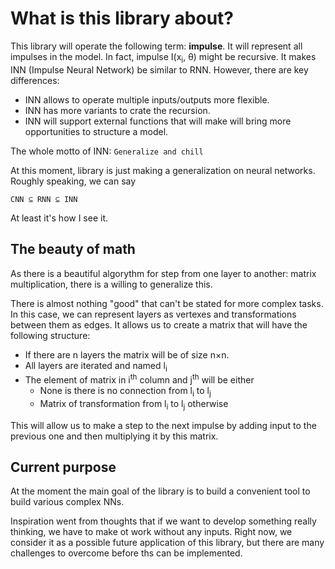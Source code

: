 # What is this library about?

This library will operate the following term: **impulse**. It will represent all impulses in the model. In fact, impulse I(x<sub>i</sub>, θ) might be recursive. It makes INN (Impulse Neural Network) be similar to RNN. However, there are key differences:

* INN allows to operate multiple inputs/outputs more flexible.
* INN has more variants to crate the recursion.
* INN will support external functions that will make will bring more opportunities to structure a model.

The whole motto of INN: `Generalize and chill`

At this moment, library is just making a generalization on neural networks. Roughly speaking, we can say

    CNN ⊆ RNN ⊆ INN

At least it's how I see it.

## The beauty of math

As there is a beautiful algorythm for step from one layer to another: matrix multiplication, there is a willing to generalize this.

There is almost nothing "good" that can't be stated for more complex tasks. In this case, we can represent layers as vertexes and transformations between them as edges. It allows us to create a matrix that will have the following structure:

* If there are n layers the matrix will be of size n×n.
* All layers are iterated and named l<sub>i</sub> 
* The element of matrix in i<sup>th</sup> column and j<sup>th</sup> will be either
  * None is there is no connection from l<sub>i</sub> to l<sub>j</sub>
  * Matrix of transformation from l<sub>i</sub> to l<sub>j</sub> otherwise

This will allow us to make a step to the next impulse by adding input to the previous one and then multiplying it by this matrix.

## Current purpose

At the moment the main goal of the library is to build a convenient tool to build various complex NNs.

Inspiration went from thoughts that if we want to develop something really thinking, we have to make ot work without any inputs. Right now, we consider it as a possible future application of this library, but there are many challenges to overcome before ths can be implemented.